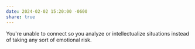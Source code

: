 ```yaml
---
date: 2024-02-02 15:20:00 -0600
share: true
---
```

You're unable to connect so you analyze or intellectualize situations instead of taking any sort of emotional risk.